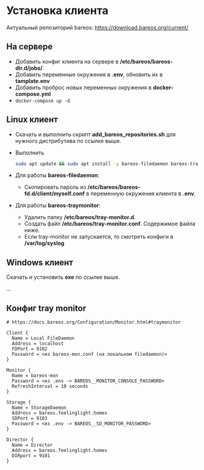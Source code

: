 # Установка клиента

Актуальный репозиторий bareos: https://download.bareos.org/current/

## На сервере

- Добавить конфиг клиента  на сервере в **/etc/bareos/bareos-dir.d/jobs/**.
- Добавить переменные окружения в **.env**, обновить их в **tamplate.env**
- Добавить проброс новых переменных окружения в **docker-compose.yml**
- ``docker-compose up -d``

## Linux клиент

- Скачать и выполнить скрипт **add_bareos_repositories.sh** для нужного дистрибутива по ссылке выше.

- Выполнить

  ```bash
  sudo apt update && sudo apt install -y bareos-filedaemon bareos-traymonitor
  ```

- Для работы **bareos-filedaemon**:

  - Скопировать пароль из **/etc/bareos/bareos-fd.d/client/myself.conf** в переменную окружения клиента в **.env**.

- Для работы **bareos-traymonitor**:

  - Удалить папку **/etc/bareos/tray-monitor.d**.
  - Создать файл **/etc/bareos/tray-monitor.conf**. Содержимое файла ниже.
  - Если tray-monitor не запускается, то смотреть конфиги в **/var/log/syslog**


## Windows клиент

Скачать и установить **exe** по ссылке выше.

...


## Конфиг tray monitor


```nginx
# https://docs.bareos.org/Configuration/Monitor.html#traymonitor

Client {
  Name = Local FileDaemon
  Address = localhost
  FDPort = 9102
  Password = <из bareos-mon.conf (на локальном filedaemon)>
}

Monitor {
  Name = bareos-mon
  Password = <из .env -> BAREOS__MONITOR_CONSOLE_PASSWORD>
  RefreshInterval = 10 seconds
}

Storage {
  Name = StorageDaemon
  Address = bareos.feelinglight.homes
  SDPort = 9103
  Password = <из .env -> BAREOS__SD_MONITOR_PASSWORD>
}

Director {
  Name = Director
  Address = bareos.feelinglight.homes
  DIRport = 9101
}
```
